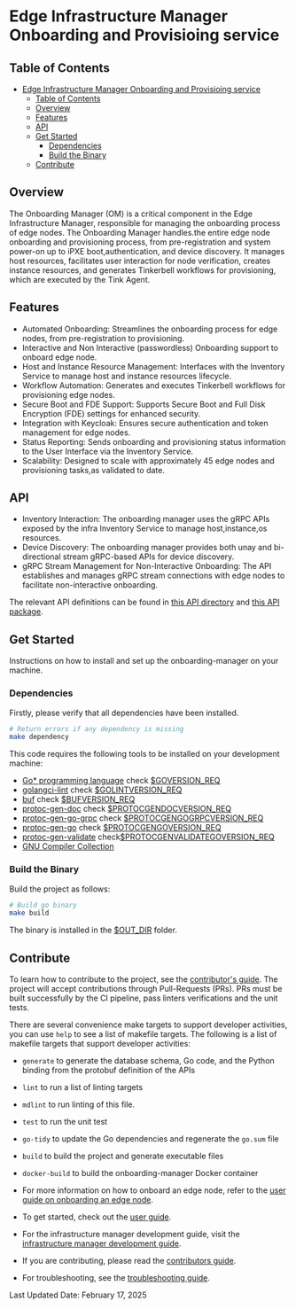 # Edge Infrastructure Manager Onboarding and Provisioing service

## Table of Contents

- [Edge Infrastructure Manager Onboarding and Provisioing service](#edge-infrastructure-manager-onboarding-and-provisioing-service)
  - [Table of Contents](#table-of-contents)
  - [Overview](#overview)
  - [Features](#features)
  - [API](#api)
  - [Get Started](#get-started)
    - [Dependencies](#dependencies)
    - [Build the Binary](#build-the-binary)
  - [Contribute](#contribute)

## Overview

The Onboarding Manager (OM) is a critical component in the Edge Infrastructure Manager,
responsible for managing the onboarding process of edge nodes.
The Onboarding Manager handles.the entire edge node onboarding and provisioning process,
from pre-registration and system power-on up to iPXE boot,authentication,
and device discovery. It manages host resources,
facilitates user interaction for node verification, creates instance resources, and
generates Tinkerbell workflows for provisioning, which are executed by the Tink Agent.

## Features

- Automated Onboarding: Streamlines the onboarding process for edge nodes,
  from pre-registration to provisioning.
- Interactive and Non Interactive (passwordless) Onboarding
  support to onboard edge node.
- Host and Instance Resource Management: Interfaces with the
  Inventory Service to manage host and instance resources lifecycle.
- Workflow Automation: Generates and executes Tinkerbell workflows
  for provisioning edge nodes.
- Secure Boot and FDE Support: Supports Secure Boot and
  Full Disk Encryption (FDE) settings for enhanced security.
- Integration with Keycloak: Ensures secure authentication and
  token management for edge nodes.
- Status Reporting: Sends onboarding and provisioning status
  information to the User Interface via the Inventory Service.
- Scalability: Designed to scale with approximately 45 edge nodes
  and provisioning tasks,as validated to date.

## API

- Inventory Interaction: The onboarding manager uses the gRPC APIs
  exposed by the infra Inventory Service to manage host,instance,os resources.
- Device Discovery: The onboarding manager provides both unay
  and bi-directional stream gRPC-based APIs for device discovery.
- gRPC Stream Management for Non-Interactive Onboarding: The API establishes
  and manages gRPC stream connections with edge nodes to facilitate
  non-interactive onboarding.

The relevant API definitions can be found in
[this API directory](https://github.com/open-edge-platform/infra-onboarding/tree/main/onboarding-manager/api/grpc/onboardingmgr)
and
[this API package](https://github.com/open-edge-platform/infra-onboarding/tree/main/onboarding-manager/pkg/api).

## Get Started

Instructions on how to install and set up the onboarding-manager on your machine.

### Dependencies

Firstly, please verify that all dependencies have been installed.

```bash
# Return errors if any dependency is missing
make dependency
```

This code requires the following tools to be installed on your development machine:

- [Go\* programming language](https://go.dev)
  check [$GOVERSION_REQ](Makefile)
- [golangci-lint](https://github.com/golangci/golangci-lint)
  check [$GOLINTVERSION_REQ](Makefile)
- [buf](https://github.com/bufbuild/buf)
  check [$BUFVERSION_REQ](Makefile)
- [protoc-gen-doc](https://github.com/pseudomuto/protoc-gen-doc)
  check [$PROTOCGENDOCVERSION_REQ](Makefile)
- [protoc-gen-go-grpc](https://pkg.go.dev/google.golang.org/grpc/cmd/protoc-gen-go-grpc)
  check [$PROTOCGENGOGRPCVERSION_REQ](Makefile)
- [protoc-gen-go](https://pkg.go.dev/google.golang.org/protobuf/cmd/protoc-gen-go)
  check [$PROTOCGENGOVERSION_REQ](Makefile)
- [protoc-gen-validate](https://github.com/bufbuild/protoc-gen-validate)
  check[$PROTOCGENVALIDATEGOVERSION_REQ](Makefile)
- [GNU Compiler Collection](https://gcc.gnu.org/)

### Build the Binary

Build the project as follows:

```bash
# Build go binary
make build
```

The binary is installed in the [$OUT_DIR](../common.mk) folder.

## Contribute

To learn how to contribute to the project, see the [contributor's guide][contributors-guide-url].
The project will accept contributions through Pull-Requests (PRs).
PRs must be built successfully by the CI pipeline, pass linters
verifications and the unit tests.

There are several convenience make targets to support developer activities,
you can use `help` to see a list of makefile targets.
The following is a list of makefile targets that support developer activities:

- `generate` to generate the database schema, Go code, and the Python binding
  from the protobuf definition of the APIs
- `lint` to run a list of linting targets
- `mdlint` to run linting of this file.
- `test` to run the unit test
- `go-tidy` to update the Go dependencies and regenerate the `go.sum` file
- `build` to build the project and generate executable files
- `docker-build` to build the onboarding-manager Docker container

- For more information on how to onboard an edge node, refer to the
  [user guide on onboarding an edge node][user-guide-onboard-edge-node].
- To get started, check out the [user guide][user-guide-url].
- For the infrastructure manager development guide, visit the
  [infrastructure manager development guide][inframanager-dev-guide-url].
- If you are contributing, please read the [contributors guide][contributors-guide-url].
- For troubleshooting, see the [troubleshooting guide][troubleshooting-url].

[user-guide-onboard-edge-node]: https://literate-adventure-7vjeyem.pages.github.io/edge_orchestrator/user_guide_main/content/user_guide/set_up_edge_infra/edge_node_onboard.html
[user-guide-url]: https://literate-adventure-7vjeyem.pages.github.io/edge_orchestrator/user_guide_main/content/user_guide/get_started_guide/gsg_content.html
[inframanager-dev-guide-url]: https://literate-adventure-7vjeyem.pages.github.io/edge_orchestrator/user_guide_main/content/user_guide/get_started_guide/gsg_content.html
[contributors-guide-url]: https://literate-adventure-7vjeyem.pages.github.io/edge_orchestrator/user_guide_main/content/user_guide/index.html
[troubleshooting-url]: https://literate-adventure-7vjeyem.pages.github.io/edge_orchestrator/user_guide_main/content/user_guide/troubleshooting/troubleshooting.html

Last Updated Date: February 17, 2025
